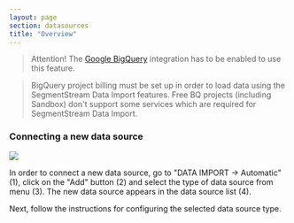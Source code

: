 ```yaml
---
layout: page
section: datasources
title: "Overview"
---
```


> Attention! The [Google BigQuery](/integrations/google-bigquery) integration has to be enabled to use this feature.

> BigQuery project billing must be set up in order to load data using the SegmentStream Data Import features. Free BQ projects (including Sandbox) don't support some services which are required for SegmentStream Data Import.

### Connecting a new data source

![](/img/adding_datasource_1.png)

In order to connect a new data source, go to "DATA IMPORT → Automatic" (1), click on the "Add" button (2) and select the type of data source from menu (3). The new data source appears in the data source list (4).

Next, follow the instructions for configuring the selected data source type.
